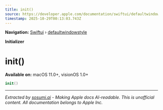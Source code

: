 ```yaml
---
title: init()
source: https://developer.apple.com/documentation/swiftui/defaultwindowstyle/init()
timestamp: 2025-10-29T00:13:03.743Z
---
```


**Navigation:** [Swiftui](/documentation/swiftui) › [defaultwindowstyle](/documentation/swiftui/defaultwindowstyle)

**Initializer**

# init()

**Available on:** macOS 11.0+, visionOS 1.0+

```swift
init()
```

---

*Extracted by [sosumi.ai](https://sosumi.ai) - Making Apple docs AI-readable.*
*This is unofficial content. All documentation belongs to Apple Inc.*

